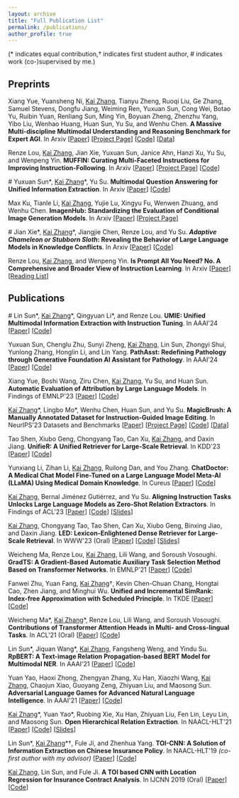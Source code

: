 ```yaml
---
layout: archive
title: "Full Publication List"
permalink: /publications/
author_profile: true
---
```


(\*  indicates equal contribution,$\dagger$ indicates first student author, # indicates work (co-)supervised by me.)

## Preprints

Xiang Yue, Yuansheng Ni, <u>Kai Zhang</u>, Tianyu Zheng, Ruoqi Liu, Ge Zhang, Samuel Stevens, Dongfu Jiang, Weiming Ren, Yuxuan Sun, Cong Wei, Botao Yu, Ruibin Yuan, Renliang Sun, Ming Yin, Boyuan Zheng, Zhenzhu Yang, Yibo Liu, Wenhao Huang, Huan Sun, Yu Su, and Wenhu Chen. **A Massive Multi-discipline Multimodal Understanding and Reasoning Benchmark for Expert AGI**. In Arxiv [[Paper](https://arxiv.org/abs/2311.16502)] [[Project Page](https://mmmu-benchmark.github.io)] [[Code](https://github.com/MMMU-Benchmark/MMMU)] [[Data](https://huggingface.co/datasets/MMMU/MMMU)]

Renze Lou, <u>Kai Zhang</u>, Jian Xie, Yuxuan Sun, Janice Ahn, Hanzi Xu, Yu Su, and Wenpeng Yin. **MUFFIN: Curating Multi-Faceted Instructions for Improving Instruction-Following**. In Arxiv [[Paper](https://arxiv.org/abs/2312.02436)] [[Project Page](https://renzelou.github.io/Muffin/)] [[Code](https://github.com/RenzeLou/Muffin)]

\# Yuxuan Sun\*, <u>Kai Zhang</u>\*, Yu Su. **Multimodal Question Answering for Unified Information Extraction**. In Arxiv [[Paper](https://arxiv.org/abs/2310.03017)] [[Code](https://github.com/OSU-NLP-Group/MQA)]

Max Ku, Tianle Li, <u>Kai Zhang</u>, Yujie Lu, Xingyu Fu, Wenwen Zhuang, and Wenhu Chen. **ImagenHub: Standardizing the Evaluation of Conditional Image Generation Models**. In Arxiv [[Paper](https://arxiv.org/abs/2310.01596)] [[Project Page](https://tiger-ai-lab.github.io/ImagenHub/)]

\# Jian Xie\*, <u>Kai Zhang</u>\*, Jiangjie Chen, Renze Lou, and Yu Su. ***Adaptive Chameleon or Stubborn Sloth*: Revealing the Behavior of Large Language Models in Knowledge Conflicts**. In Arxiv [[Paper](https://arxiv.org/abs/2305.13300)] [[Code](https://github.com/OSU-NLP-Group/LLM-Knowledge-Conflict)]

Renze Lou, <u>Kai Zhang</u>, and Wenpeng Yin. **Is Prompt All You Need? No. A Comprehensive and Broader View of Instruction Learning**. In Arxiv [[Paper](https://arxiv.org/abs/2303.10475)] [[Reading List](https://github.com/RenzeLou/awesome-instruction-learning)]

## Publications

\# Lin Sun\*, <u>Kai Zhang</u>\*, Qingyuan Li\*, and Renze Lou. **UMIE: Unified Multimodal Information Extraction with Instruction Tuning**. In AAAI'24 [[Paper](https://arxiv.org/abs/2401.03082)] [[Code](https://github.com/ZUCC-AI/UMIE)]

Yuxuan Sun, Chenglu Zhu, Sunyi Zheng, <u>Kai Zhang</u>, Lin Sun, Zhongyi Shui, Yunlong Zhang, Honglin Li, and Lin Yang. **PathAsst: Redefining Pathology through Generative Foundation AI Assistant for Pathology**. In AAAI'24 [[Paper](https://arxiv.org/abs/2305.15072)] [[Code](https://github.com/superjamessyx/Generative-Foundation-AI-Assistant-for-Pathology)]

Xiang Yue, Boshi Wang, Ziru Chen, <u>Kai Zhang</u>, Yu Su, and Huan Sun. **Automatic Evaluation of Attribution by Large Language Models**. In Findings of EMNLP'23 [[Paper](https://arxiv.org/abs/2305.06311)] [[Code](https://github.com/OSU-NLP-Group/AttrScore)]

<u>Kai Zhang</u>\*, Lingbo Mo\*, Wenhu Chen, Huan Sun, and Yu Su. **MagicBrush: A Manually Annotated Dataset for Instruction-Guided Image Editing**. In NeurIPS'23 Datasets and Benchmarks [[Paper](https://arxiv.org/abs/2306.10012)] [[Project Page](https://osu-nlp-group.github.io/MagicBrush/)] [[Code](https://github.com/OSU-NLP-Group/MagicBrush)] [[Data](https://huggingface.co/datasets/osunlp/MagicBrush)]

Tao Shen, Xiubo Geng, Chongyang Tao, Can Xu, <u>Kai Zhang</u>, and Daxin Jiang. **UnifieR: A Unified Retriever for Large-Scale Retrieval**. In KDD'23 [[Paper](https://arxiv.org/abs/2205.11194)] [[Code](https://github.com/taoshen58/UnifieR)]

Yunxiang Li, Zihan Li, <u>Kai Zhang</u>, Ruilong Dan, and You Zhang. **ChatDoctor: A Medical Chat Model Fine-Tuned on a Large Language Model Meta-AI (LLaMA) Using Medical Domain Knowledge**. In Cureus [[Paper](https://arxiv.org/abs/2303.14070)] [[Code](https://github.com/Kent0n-Li/ChatDoctor)]

<u>Kai Zhang</u>, Bernal Jiménez Gutiérrez, and Yu Su. **Aligning Instruction Tasks Unlocks Large Language Models as Zero-Shot Relation Extractors**. In Findings of ACL'23 \[[Paper](https://arxiv.org/abs/2305.11159)\] [[Code](https://github.com/OSU-NLP-Group/QA4RE)] [[Slides](/files/paper_slides/QA4RE_ACL23.pdf)]

<u>Kai Zhang</u>, Chongyang Tao, Tao Shen, Can Xu, Xiubo Geng, Binxing Jiao, and Daxin Jiang. **LED: Lexicon-Enlightened Dense Retriever for Large-Scale Retrieval**. In WWW'23 (Oral) \[[Paper](https://arxiv.org/abs/2208.13661)\] [[Code](https://github.com/drogozhang/LED)] [[Slides](/files/paper_slides/LED_WWW23.pdf)]

Weicheng Ma, Renze Lou, <u>Kai Zhang</u>, Lili Wang, and Soroush Vosoughi. **GradTS: A Gradient-Based Automatic Auxiliary Task Selection Method Based on Transformer Networks**. In EMNLP'21 \[[Paper](https://aclanthology.org/2021.emnlp-main.455)\] \[[Code](https://github.com/RenzeLou/GradTS)\]

Fanwei Zhu, Yuan Fang, <u>Kai Zhang</u>$\dagger$, Kevin Chen-Chuan Chang, Hongtai Cao, Zhen Jiang, and Minghui Wu. **Unified and Incremental SimRank: Index-free Approximation with Scheduled Principle**. In TKDE \[[Paper](https://www.computer.org/csdl/journal/tk/5555/01/09535257/1wMELvY3Tna)\]\[[Code](https://github.com/UISim2020/UISim2020)\]

Weicheng Ma\*, <u>Kai Zhang</u>\*, Renze Lou, Lili Wang, and Soroush Vosoughi. **Contributions of Transformer Attention Heads in Multi- and Cross-lingual Tasks**. In ACL'21 (Oral) \[[Paper](https://aclanthology.org/2021.acl-long.152)\] \[[Code](https://github.com/hikari-NYU/Contributions-of-Transformer-Attention-Heads-in-Multi--and-Cross-lingual-Tasks)\]

<!--\# Yutong Wang\*, Renze Lou\*, <u>Kai Zhang</u>\*, Maoyan Chen, and Yujiu Yang. **MORE: A Metric Learning Based Framework for Open-Domain Relation Extraction**. In ICASSP 2021 \[[Paper](https://ieeexplore.ieee.org/document/9413437)\] \[[Code](https://github.com/RenzeLou/MORE)\]

\# Jian Xie\*, <u>Kai Zhang</u>\*, Lin Sun, Yindu Su, and Chenxiang Xu. **Improving Social Media NER via Entity Type-Compatible Unknown Word Substitution**. In ICASSP 2021 \[[Paper](https://ieeexplore.ieee.org/document/9414304)\] \[[Code](https://github.com/HsaXie/Entity-Type-Compatible-Unknown-Word-Substitution)\] -->

Lin Sun\*, Jiquan Wang\*, <u>Kai Zhang</u>, Fangsheng Weng, and Yindu Su. **RpBERT: A Text-image Relation Propagation-based BERT Model for Multimodal NER**. In AAAI'21 \[[Paper](https://ojs.aaai.org/index.php/AAAI/article/view/17633)\] \[[Code](https://github.com/Multimodal-NER/RpBERT)\]

Yuan Yao, Haoxi Zhong, Zhengyan Zhang, Xu Han, Xiaozhi Wang, <u>Kai Zhang</u>, Chaojun Xiao, Guoyang Zeng, Zhiyuan Liu, and Maosong Sun. **Adversarial Language Games for Advanced Natural Language Intelligence**. In AAAI'21 \[[Paper](https://ojs.aaai.org/index.php/AAAI/article/view/17676)\] \[[Code](https://github.com/thunlp/AdversarialTaboo)\]

<u>Kai Zhang</u>\*, Yuan Yao\*, Ruobing Xie, Xu Han, Zhiyuan Liu, Fen Lin, Leyu Lin, and Maosong Sun. **Open Hierarchical Relation Extraction**. In NAACL-HLT'21 \[[Paper](https://www.aclweb.org/anthology/2021.naacl-main.452)\] \[[Code](https://github.com/thunlp/OHRE)\] [[Slides](/files/paper_slides/OHRE_NAACL21.pdf)]

Lin Sun\*, <u>Kai Zhang</u>\*$\dagger$, Fule Ji, and Zhenhua Yang. **TOI-CNN: A Solution of Information Extraction on Chinese Insurance Policy**. In NAACL-HLT'19 *(co-first author with my advisor)* \[[Paper](https://www.aclweb.org/anthology/N19-2022)\] \[[Code](https://github.com/ETIP-team/ETIP-Project)\] 

<u>Kai Zhang</u>, Lin Sun, and Fule Ji. **A TOI based CNN with Location Regression for Insurance Contract Analysis**. In IJCNN 2019 (Oral) \[[Paper](https://ieeexplore.ieee.org/abstract/document/8852052/)\] \[[Code](https://github.com/ETIP-team/ETIP-Project)\]
